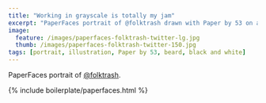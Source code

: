 ```yaml
---
title: "Working in grayscale is totally my jam"
excerpt: "PaperFaces portrait of @folktrash drawn with Paper by 53 on an iPad."
image: 
  feature: /images/paperfaces-folktrash-twitter-lg.jpg
  thumb: /images/paperfaces-folktrash-twitter-150.jpg
tags: [portrait, illustration, Paper by 53, beard, black and white]
---
```


PaperFaces portrait of [@folktrash](http://twitter.com/folktrash).

{% include boilerplate/paperfaces.html %}